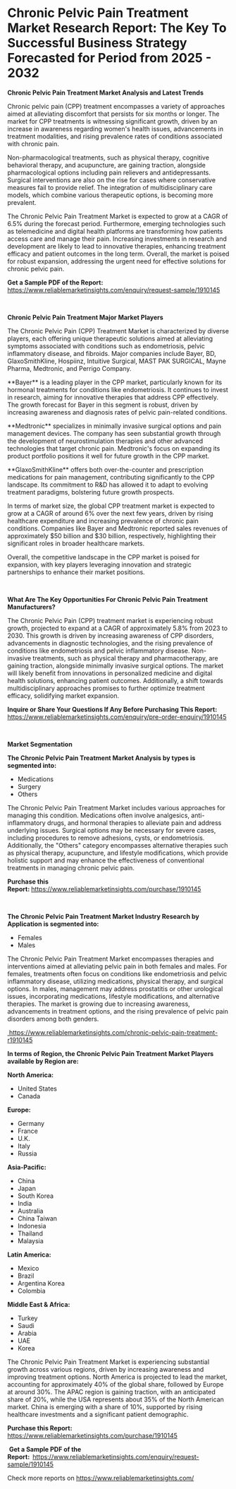 <p><h1>Chronic Pelvic Pain Treatment Market Research Report: The Key To Successful Business Strategy Forecasted for Period from 2025 - 2032</h1></p><p><strong>Chronic Pelvic Pain Treatment Market Analysis and Latest Trends</strong></p>
<p><p>Chronic pelvic pain (CPP) treatment encompasses a variety of approaches aimed at alleviating discomfort that persists for six months or longer. The market for CPP treatments is witnessing significant growth, driven by an increase in awareness regarding women's health issues, advancements in treatment modalities, and rising prevalence rates of conditions associated with chronic pain. </p><p>Non-pharmacological treatments, such as physical therapy, cognitive behavioral therapy, and acupuncture, are gaining traction, alongside pharmacological options including pain relievers and antidepressants. Surgical interventions are also on the rise for cases where conservative measures fail to provide relief. The integration of multidisciplinary care models, which combine various therapeutic options, is becoming more prevalent.</p><p>The Chronic Pelvic Pain Treatment Market is expected to grow at a CAGR of 6.5% during the forecast period. Furthermore, emerging technologies such as telemedicine and digital health platforms are transforming how patients access care and manage their pain. Increasing investments in research and development are likely to lead to innovative therapies, enhancing treatment efficacy and patient outcomes in the long term. Overall, the market is poised for robust expansion, addressing the urgent need for effective solutions for chronic pelvic pain.</p></p>
<p><strong>Get a Sample PDF of the Report:&nbsp;</strong> <a href="https://www.reliablemarketinsights.com/enquiry/request-sample/1910145?utm_campaign=3285&utm_medium=2&utm_source=Github&utm_content=ia&utm_term=08032025&utm_id=chronic-pelvic-pain-treatment">https://www.reliablemarketinsights.com/enquiry/request-sample/1910145</a></p>
<p>&nbsp;</p>
<p><strong>Chronic Pelvic Pain Treatment Major Market Players</strong></p>
<p><p>The Chronic Pelvic Pain (CPP) Treatment Market is characterized by diverse players, each offering unique therapeutic solutions aimed at alleviating symptoms associated with conditions such as endometriosis, pelvic inflammatory disease, and fibroids. Major companies include Bayer, BD, GlaxoSmithKline, Hospiinz, Intuitive Surgical, MAST PAK SURGICAL, Mayne Pharma, Medtronic, and Perrigo Company.</p><p>**Bayer** is a leading player in the CPP market, particularly known for its hormonal treatments for conditions like endometriosis. It continues to invest in research, aiming for innovative therapies that address CPP effectively. The growth forecast for Bayer in this segment is robust, driven by increasing awareness and diagnosis rates of pelvic pain-related conditions.</p><p>**Medtronic** specializes in minimally invasive surgical options and pain management devices. The company has seen substantial growth through the development of neurostimulation therapies and other advanced technologies that target chronic pain. Medtronic's focus on expanding its product portfolio positions it well for future growth in the CPP market.</p><p>**GlaxoSmithKline** offers both over-the-counter and prescription medications for pain management, contributing significantly to the CPP landscape. Its commitment to R&D has allowed it to adapt to evolving treatment paradigms, bolstering future growth prospects.</p><p>In terms of market size, the global CPP treatment market is expected to grow at a CAGR of around 6% over the next few years, driven by rising healthcare expenditure and increasing prevalence of chronic pain conditions. Companies like Bayer and Medtronic reported sales revenues of approximately $50 billion and $30 billion, respectively, highlighting their significant roles in broader healthcare markets. </p><p>Overall, the competitive landscape in the CPP market is poised for expansion, with key players leveraging innovation and strategic partnerships to enhance their market positions.</p></p>
<p>&nbsp;</p>
<p><strong>What Are The Key Opportunities For Chronic Pelvic Pain Treatment Manufacturers?</strong></p>
<p><p>The Chronic Pelvic Pain (CPP) treatment market is experiencing robust growth, projected to expand at a CAGR of approximately 5.8% from 2023 to 2030. This growth is driven by increasing awareness of CPP disorders, advancements in diagnostic technologies, and the rising prevalence of conditions like endometriosis and pelvic inflammatory disease. Non-invasive treatments, such as physical therapy and pharmacotherapy, are gaining traction, alongside minimally invasive surgical options. The market will likely benefit from innovations in personalized medicine and digital health solutions, enhancing patient outcomes. Additionally, a shift towards multidisciplinary approaches promises to further optimize treatment efficacy, solidifying market expansion.</p></p>
<p><strong>Inquire or Share Your Questions If Any Before Purchasing This Report:</strong> <a href="https://www.reliablemarketinsights.com/enquiry/pre-order-enquiry/1910145?utm_campaign=3285&utm_medium=2&utm_source=Github&utm_content=ia&utm_term=08032025&utm_id=chronic-pelvic-pain-treatment">https://www.reliablemarketinsights.com/enquiry/pre-order-enquiry/1910145</a></p>
<p>&nbsp;</p>
<p><strong>Market Segmentation</strong></p>
<p><strong>The Chronic Pelvic Pain Treatment Market Analysis by types is segmented into:</strong></p>
<p><ul><li>Medications</li><li>Surgery</li><li>Others</li></ul></p>
<p><p>The Chronic Pelvic Pain Treatment Market includes various approaches for managing this condition. Medications often involve analgesics, anti-inflammatory drugs, and hormonal therapies to alleviate pain and address underlying issues. Surgical options may be necessary for severe cases, including procedures to remove adhesions, cysts, or endometriosis. Additionally, the "Others" category encompasses alternative therapies such as physical therapy, acupuncture, and lifestyle modifications, which provide holistic support and may enhance the effectiveness of conventional treatments in managing chronic pelvic pain.</p></p>
<p><strong>Purchase this Report:&nbsp;</strong><a href="https://www.reliablemarketinsights.com/purchase/1910145?utm_campaign=3285&utm_medium=2&utm_source=Github&utm_content=ia&utm_term=08032025&utm_id=chronic-pelvic-pain-treatment">https://www.reliablemarketinsights.com/purchase/1910145</a></p>
<p>&nbsp;</p>
<p><strong>The Chronic Pelvic Pain Treatment Market Industry Research by Application is segmented into:</strong></p>
<p><ul><li>Females</li><li>Males</li></ul></p>
<p><p>The Chronic Pelvic Pain Treatment Market encompasses therapies and interventions aimed at alleviating pelvic pain in both females and males. For females, treatments often focus on conditions like endometriosis and pelvic inflammatory disease, utilizing medications, physical therapy, and surgical options. In males, management may address prostatitis or other urological issues, incorporating medications, lifestyle modifications, and alternative therapies. The market is growing due to increasing awareness, advancements in treatment options, and the rising prevalence of pelvic pain disorders among both genders.</p></p>
<p><a href="https://www.reliablemarketinsights.com/chronic-pelvic-pain-treatment-r1910145?utm_campaign=3285&utm_medium=2&utm_source=Github&utm_content=ia&utm_term=08032025&utm_id=chronic-pelvic-pain-treatment">&nbsp;https://www.reliablemarketinsights.com/chronic-pelvic-pain-treatment-r1910145</a></p>
<p><strong>In terms of Region, the Chronic Pelvic Pain Treatment Market Players available by Region are:</strong></p>
<p>
    <p> <strong> North America: </strong>
        <ul>
            <li>United States</li>
            <li>Canada</li>
        </ul>
        </p> 
    <p> <strong> Europe: </strong>
        <ul>
            <li>Germany</li>
            <li>France</li>
            <li>U.K.</li>
            <li>Italy</li>
            <li>Russia</li>
        </ul>
        </p> 
    <p> <strong> Asia-Pacific: </strong>
        <ul>
            <li>China</li>
            <li>Japan</li>
            <li>South Korea</li>
            <li>India</li>
            <li>Australia</li>
            <li>China Taiwan</li>
            <li>Indonesia</li>
            <li>Thailand</li>
            <li>Malaysia</li>
        </ul>
        </p> 
    <p> <strong> Latin America: </strong>
        <ul>
            <li>Mexico</li>
            <li>Brazil</li>
            <li>Argentina Korea</li>
            <li>Colombia</li>
        </ul>
        </p> 
    <p> <strong> Middle East & Africa: </strong>
        <ul>
            <li>Turkey</li>
            <li>Saudi</li>
            <li>Arabia</li>
            <li>UAE</li>
            <li>Korea</li>
        </ul>
    </p>
    </p>
<p><p>The Chronic Pelvic Pain Treatment Market is experiencing substantial growth across various regions, driven by increasing awareness and improving treatment options. North America is projected to lead the market, accounting for approximately 40% of the global share, followed by Europe at around 30%. The APAC region is gaining traction, with an anticipated share of 20%, while the USA represents about 35% of the North American market. China is emerging with a share of 10%, supported by rising healthcare investments and a significant patient demographic.</p></p>
<p><strong>Purchase this Report: </strong><a href="https://www.reliablemarketinsights.com/purchase/1910145?utm_campaign=3285&utm_medium=2&utm_source=Github&utm_content=ia&utm_term=08032025&utm_id=chronic-pelvic-pain-treatment">https://www.reliablemarketinsights.com/purchase/1910145</a></p>
<p>&nbsp;<strong>Get a Sample PDF of the Report:&nbsp;&nbsp;</strong><a href="https://www.reliablemarketinsights.com/enquiry/request-sample/1910145?utm_campaign=3285&utm_medium=2&utm_source=Github&utm_content=ia&utm_term=08032025&utm_id=chronic-pelvic-pain-treatment">https://www.reliablemarketinsights.com/enquiry/request-sample/1910145</a></p>
<p><strong></strong></p>
<p>Check more reports on <a href="https://www.reliablemarketinsights.com/?utm_campaign=3285&utm_medium=2&utm_source=Github&utm_content=ia&utm_term=08032025&utm_id=chronic-pelvic-pain-treatment">https://www.reliablemarketinsights.com/</a></p>